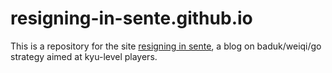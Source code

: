 # resigning-in-sente.github.io

This is a repository for the site [resigning in sente](resigning-in-sente.github.io), a blog on baduk/weiqi/go strategy aimed at kyu-level players.
